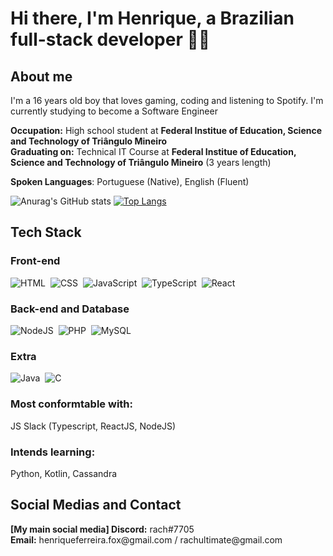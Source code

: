 # Hi there, I'm Henrique, a Brazilian full-stack developer 👋🌉

## About me

I'm a 16 years old boy that loves gaming, coding and listening to Spotify. I'm currently studying to become a Software Engineer

<b>Occupation:</b> High school student at <b>Federal Institue of Education, Science and Technology of Triângulo Mineiro</b> <br>
<b>Graduating on:</b> Technical IT Course at <b>Federal Institue of Education, Science and Technology of Triângulo Mineiro</b> (3 years length) <br>

<b>Spoken Languages</b>: Portuguese (Native), English (Fluent) <br>

![Anurag's GitHub stats](https://github-readme-stats.vercel.app/api?username=rachzy&show_icons=true&theme=synthwave)
[![Top Langs](https://github-readme-stats.vercel.app/api/top-langs/?username=rachzy&hide=php&show_icons=true&theme=synthwave&layout=compact)](https://github.com/rachzy/github-readme-stats)

<h2>Tech Stack</h2>

### Front-end

![HTML](https://img.shields.io/badge/HTML5-E34F26?style=for-the-badge&logo=html5&logoColor=white)&nbsp;
![CSS](https://img.shields.io/badge/CSS3-1572B6?style=for-the-badge&logo=css3&logoColor=white)&nbsp;
![JavaScript](https://img.shields.io/badge/JavaScript-323330?style=for-the-badge&logo=javascript&logoColor=F7DF1)&nbsp;
![TypeScript](https://img.shields.io/badge/TypeScript-007ACC?style=for-the-badge&logo=typescript&logoColor=white)&nbsp;
![React](https://img.shields.io/badge/React-20232A?style=for-the-badge&logo=react&logoColor=61DAFB)&nbsp;

### Back-end and Database

![NodeJS](https://img.shields.io/badge/Node.js-43853D?style=for-the-badge&logo=node.js&logoColor=white)&nbsp;
![PHP](https://img.shields.io/badge/PHP-777BB4?style=for-the-badge&logo=php&logoColor=white)&nbsp;
![MySQL](https://img.shields.io/badge/MySQL-00000F?style=for-the-badge&logo=mysql&logoColor=white)&nbsp;

### Extra

![Java](https://img.shields.io/badge/Java-ED8B00?style=for-the-badge&logo=java&logoColor=white)&nbsp;
![C](https://img.shields.io/badge/C-00599C?style=for-the-badge&logo=c&logoColor=white)&nbsp;

<h3>Most conformtable with:</h3> JS Slack (Typescript, ReactJS, NodeJS)
<h3>Intends learning:</h3> Python, Kotlin, Cassandra

<h2>Social Medias and Contact</h2>
<b>[My main social media] Discord:</b> rach#7705 <br>
<b>Email:</b> henriqueferreira.fox@gmail.com / rachultimate@gmail.com
